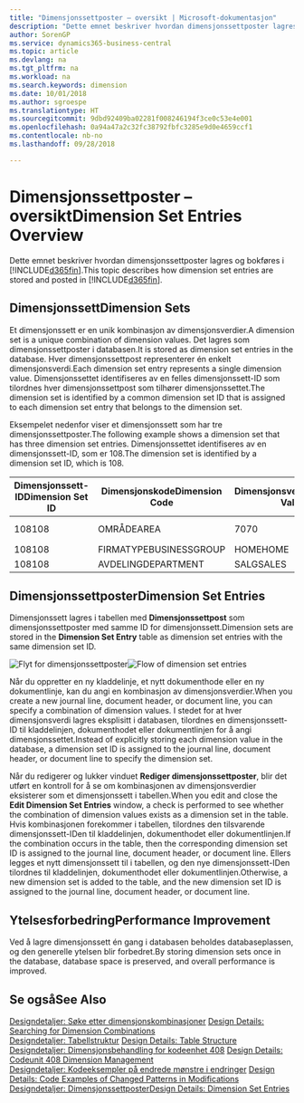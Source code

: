 ```yaml
---
title: "Dimensjonssettposter – oversikt | Microsoft-dokumentasjon"
description: "Dette emnet beskriver hvordan dimensjonssettposter lagres og bokføres i Dynamics 365."
author: SorenGP
ms.service: dynamics365-business-central
ms.topic: article
ms.devlang: na
ms.tgt_pltfrm: na
ms.workload: na
ms.search.keywords: dimension
ms.date: 10/01/2018
ms.author: sgroespe
ms.translationtype: HT
ms.sourcegitcommit: 9dbd92409ba02281f008246194f3ce0c53e4e001
ms.openlocfilehash: 0a94a47a2c32fc38792fbfc3285e9d0e4659ccf1
ms.contentlocale: nb-no
ms.lasthandoff: 09/28/2018

---
```

# <a name="dimension-set-entries-overview"></a><span data-ttu-id="0f61a-103">Dimensjonssettposter – oversikt</span><span class="sxs-lookup"><span data-stu-id="0f61a-103">Dimension Set Entries Overview</span></span>
<span data-ttu-id="0f61a-104">Dette emnet beskriver hvordan dimensjonssettposter lagres og bokføres i [!INCLUDE[d365fin](includes/d365fin_md.md)].</span><span class="sxs-lookup"><span data-stu-id="0f61a-104">This topic describes how dimension set entries are stored and posted in [!INCLUDE[d365fin](includes/d365fin_md.md)].</span></span>  

## <a name="dimension-sets"></a><span data-ttu-id="0f61a-105">Dimensjonssett</span><span class="sxs-lookup"><span data-stu-id="0f61a-105">Dimension Sets</span></span>  
<span data-ttu-id="0f61a-106">Et dimensjonssett er en unik kombinasjon av dimensjonsverdier.</span><span class="sxs-lookup"><span data-stu-id="0f61a-106">A dimension set is a unique combination of dimension values.</span></span> <span data-ttu-id="0f61a-107">Det lagres som dimensjonssettposter i databasen.</span><span class="sxs-lookup"><span data-stu-id="0f61a-107">It is stored as dimension set entries in the database.</span></span> <span data-ttu-id="0f61a-108">Hver dimensjonssettpost representerer én enkelt dimensjonsverdi.</span><span class="sxs-lookup"><span data-stu-id="0f61a-108">Each dimension set entry represents a single dimension value.</span></span> <span data-ttu-id="0f61a-109">Dimensjonssettet identifiseres av en felles dimensjonssett-ID som tilordnes hver dimensjonssettpost som tilhører dimensjonssettet.</span><span class="sxs-lookup"><span data-stu-id="0f61a-109">The dimension set is identified by a common dimension set ID that is assigned to each dimension set entry that belongs to the dimension set.</span></span>  

<span data-ttu-id="0f61a-110">Eksempelet nedenfor viser et dimensjonssett som har tre dimensjonssettposter.</span><span class="sxs-lookup"><span data-stu-id="0f61a-110">The following example shows a dimension set that has three dimension set entries.</span></span> <span data-ttu-id="0f61a-111">Dimensjonssettet identifiseres av en dimensjonssett-ID, som er 108.</span><span class="sxs-lookup"><span data-stu-id="0f61a-111">The dimension set is identified by a dimension set ID, which is 108.</span></span>  

|<span data-ttu-id="0f61a-112">Dimensjonssett-ID</span><span class="sxs-lookup"><span data-stu-id="0f61a-112">Dimension Set ID</span></span>|<span data-ttu-id="0f61a-113">Dimensjonskode</span><span class="sxs-lookup"><span data-stu-id="0f61a-113">Dimension Code</span></span>|<span data-ttu-id="0f61a-114">Dimensjonsverdikode</span><span class="sxs-lookup"><span data-stu-id="0f61a-114">Dimension Value Code</span></span>|<span data-ttu-id="0f61a-115">Navn på dimensjonsverdi</span><span class="sxs-lookup"><span data-stu-id="0f61a-115">Dimension Value Name</span></span>|  
|----------------------|--------------------|--------------------------|--------------------------|  
|<span data-ttu-id="0f61a-116">108</span><span class="sxs-lookup"><span data-stu-id="0f61a-116">108</span></span>|<span data-ttu-id="0f61a-117">OMRÅDE</span><span class="sxs-lookup"><span data-stu-id="0f61a-117">AREA</span></span>|<span data-ttu-id="0f61a-118">70</span><span class="sxs-lookup"><span data-stu-id="0f61a-118">70</span></span>|<span data-ttu-id="0f61a-119">Amerika – nord</span><span class="sxs-lookup"><span data-stu-id="0f61a-119">America North</span></span>|  
|<span data-ttu-id="0f61a-120">108</span><span class="sxs-lookup"><span data-stu-id="0f61a-120">108</span></span>|<span data-ttu-id="0f61a-121">FIRMATYPE</span><span class="sxs-lookup"><span data-stu-id="0f61a-121">BUSINESSGROUP</span></span>|<span data-ttu-id="0f61a-122">HOME</span><span class="sxs-lookup"><span data-stu-id="0f61a-122">HOME</span></span>|<span data-ttu-id="0f61a-123">Hjem</span><span class="sxs-lookup"><span data-stu-id="0f61a-123">Home</span></span>|  
|<span data-ttu-id="0f61a-124">108</span><span class="sxs-lookup"><span data-stu-id="0f61a-124">108</span></span>|<span data-ttu-id="0f61a-125">AVDELING</span><span class="sxs-lookup"><span data-stu-id="0f61a-125">DEPARTMENT</span></span>|<span data-ttu-id="0f61a-126">SALG</span><span class="sxs-lookup"><span data-stu-id="0f61a-126">SALES</span></span>|<span data-ttu-id="0f61a-127">Salg</span><span class="sxs-lookup"><span data-stu-id="0f61a-127">Sales</span></span>|  

## <a name="dimension-set-entries"></a><span data-ttu-id="0f61a-128">Dimensjonssettposter</span><span class="sxs-lookup"><span data-stu-id="0f61a-128">Dimension Set Entries</span></span>  
<span data-ttu-id="0f61a-129">Dimensjonssett lagres i tabellen med **Dimensjonssettpost** som dimensjonssettposter med samme ID for dimensjonssett.</span><span class="sxs-lookup"><span data-stu-id="0f61a-129">Dimension sets are stored in the **Dimension Set Entry** table as dimension set entries with the same dimension set ID.</span></span>  

<span data-ttu-id="0f61a-130">![Flyt for dimensjonssettposter](media/dimensionentrynav7.png "Flyt for dimensjonssettposter")</span><span class="sxs-lookup"><span data-stu-id="0f61a-130">![Flow of dimension set entries](media/dimensionentrynav7.png "Flow of dimension set entries")</span></span>  

<span data-ttu-id="0f61a-131">Når du oppretter en ny kladdelinje, et nytt dokumenthode eller en ny dokumentlinje, kan du angi en kombinasjon av dimensjonsverdier.</span><span class="sxs-lookup"><span data-stu-id="0f61a-131">When you create a new journal line, document header, or document line, you can specify a combination of dimension values.</span></span> <span data-ttu-id="0f61a-132">I stedet for at hver dimensjonsverdi lagres eksplisitt i databasen, tilordnes en dimensjonssett-ID til kladdelinjen, dokumenthodet eller dokumentlinjen for å angi dimensjonssettet.</span><span class="sxs-lookup"><span data-stu-id="0f61a-132">Instead of explicitly storing each dimension value in the database, a dimension set ID is assigned to the journal line, document header, or document line to specify the dimension set.</span></span>  

<span data-ttu-id="0f61a-133">Når du redigerer og lukker vinduet **Rediger dimensjonssettposter**, blir det utført en kontroll for å se om kombinasjonen av dimensjonsverdier eksisterer som et dimensjonssett i tabellen.</span><span class="sxs-lookup"><span data-stu-id="0f61a-133">When you edit and close the **Edit Dimension Set Entries** window, a check is performed to see whether the combination of dimension values exists as a dimension set in the table.</span></span> <span data-ttu-id="0f61a-134">Hvis kombinasjonen forekommer i tabellen, tilordnes den tilsvarende dimensjonssett-IDen til kladdelinjen, dokumenthodet eller dokumentlinjen.</span><span class="sxs-lookup"><span data-stu-id="0f61a-134">If the combination occurs in the table, then the corresponding dimension set ID is assigned to the journal line, document header, or document line.</span></span> <span data-ttu-id="0f61a-135">Ellers legges et nytt dimensjonssett til i tabellen, og den nye dimensjonssett-IDen tilordnes til kladdelinjen, dokumenthodet eller dokumentlinjen.</span><span class="sxs-lookup"><span data-stu-id="0f61a-135">Otherwise, a new dimension set is added to the table, and the new dimension set ID is assigned to the journal line, document header, or document line.</span></span>  

## <a name="performance-improvement"></a><span data-ttu-id="0f61a-136">Ytelsesforbedring</span><span class="sxs-lookup"><span data-stu-id="0f61a-136">Performance Improvement</span></span>  
<span data-ttu-id="0f61a-137">Ved å lagre dimensjonssett én gang i databasen beholdes databaseplassen, og den generelle ytelsen blir forbedret.</span><span class="sxs-lookup"><span data-stu-id="0f61a-137">By storing dimension sets once in the database, database space is preserved, and overall performance is improved.</span></span>  

## <a name="see-also"></a><span data-ttu-id="0f61a-138">Se også</span><span class="sxs-lookup"><span data-stu-id="0f61a-138">See Also</span></span>  
<span data-ttu-id="0f61a-139">[Designdetaljer: Søke etter dimensjonskombinasjoner](design-details-searching-for-dimension-combinations.md) </span><span class="sxs-lookup"><span data-stu-id="0f61a-139">[Design Details: Searching for Dimension Combinations](design-details-searching-for-dimension-combinations.md) </span></span>  
<span data-ttu-id="0f61a-140">[Designdetaljer: Tabellstruktur](design-details-table-structure.md) </span><span class="sxs-lookup"><span data-stu-id="0f61a-140">[Design Details: Table Structure](design-details-table-structure.md) </span></span>  
<span data-ttu-id="0f61a-141">[Designdetaljer: Dimensjonsbehandling for kodeenhet 408](design-details-codeunit-408-dimension-management.md) </span><span class="sxs-lookup"><span data-stu-id="0f61a-141">[Design Details: Codeunit 408 Dimension Management](design-details-codeunit-408-dimension-management.md) </span></span>  
<span data-ttu-id="0f61a-142">[Designdetaljer: Kodeeksempler på endrede mønstre i endringer](design-details-code-examples-of-changed-patterns-in-modifications.md) </span><span class="sxs-lookup"><span data-stu-id="0f61a-142">[Design Details: Code Examples of Changed Patterns in Modifications](design-details-code-examples-of-changed-patterns-in-modifications.md) </span></span>  
[<span data-ttu-id="0f61a-143">Designdetaljer: Dimensjonssettposter</span><span class="sxs-lookup"><span data-stu-id="0f61a-143">Design Details: Dimension Set Entries</span></span>](design-details-dimension-set-entries.md)   

